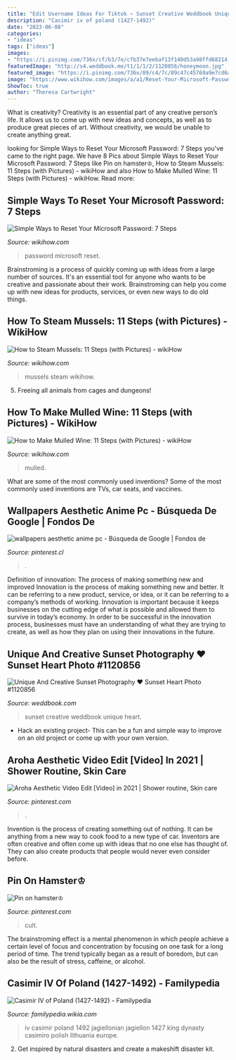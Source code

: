 ```yaml
---
title: "Edit Username Ideas For Tiktok ~ Sunset Creative Weddbook Unique Heart"
description: "Casimir iv of poland (1427-1492)"
date: "2023-06-08"
categories:
- "ideas"
tags: ["ideas"]
images:
- "https://i.pinimg.com/736x/cf/b3/7e/cfb37e7eebaf13f140d53a98ffd68214.jpg"
featuredImage: "http://s4.weddbook.me/t1/1/1/2/1120856/honeymoon.jpg"
featured_image: "https://i.pinimg.com/736x/89/c4/7c/89c47c45769a9e7cd6af6c75e480503e.jpg"
image: "https://www.wikihow.com/images/a/a1/Reset-Your-Microsoft-Password-Step-7.jpg"
ShowToc: true
author: "Theresa Cartwright"
---
```



What is creativity?
Creativity is an essential part of any creative person’s life. It allows us to come up with new ideas and concepts, as well as to produce great pieces of art. Without creativity, we would be unable to create anything great.

	

		
looking for Simple Ways to Reset Your Microsoft Password: 7 Steps you've came to the right page. We have 8 Pics about Simple Ways to Reset Your Microsoft Password: 7 Steps like Pin on hamster♔︎, How to Steam Mussels: 11 Steps (with Pictures) - wikiHow and also How to Make Mulled Wine: 11 Steps (with Pictures) - wikiHow. Read more:
		
    
## Simple Ways To Reset Your Microsoft Password: 7 Steps

<img loading=lazy src="https://www.wikihow.com/images/a/a1/Reset-Your-Microsoft-Password-Step-7.jpg" onerror="this.onerror=null;this.src='https://tse2.mm.bing.net/th?id=OIP.EyqixpeM6lfgIwr9UAW30AHaFi&amp;pid=15.1';" alt="Simple Ways to Reset Your Microsoft Password: 7 Steps">

_Source: wikihow.com_

>password microsoft reset. 

	

Brainstroming is a process of quickly coming up with ideas from a large number of sources. It's an essential tool for anyone who wants to be creative and passionate about their work. Brainstroming can help you come up with new ideas for products, services, or even new ways to do old things.

    
## How To Steam Mussels: 11 Steps (with Pictures) - WikiHow

<img loading=lazy src="https://www.wikihow.com/images/9/90/Steam-Mussels-Step-11.jpg" onerror="this.onerror=null;this.src='https://tse2.mm.bing.net/th?id=OIP.vFD0FXP6S7WE-3RDP3WfrwHaE8&amp;pid=15.1';" alt="How to Steam Mussels: 11 Steps (with Pictures) - wikiHow">

_Source: wikihow.com_

>mussels steam wikihow. 

	

5. Freeing all animals from cages and dungeons!

    
## How To Make Mulled Wine: 11 Steps (with Pictures) - WikiHow

<img loading=lazy src="https://www.wikihow.com/images/e/e6/Make-Mulled-Wine-Step-11-Version-2.jpg" onerror="this.onerror=null;this.src='https://tse4.mm.bing.net/th?id=OIP.6X-zcjz35KJdb1sqxO_b0wHaE8&amp;pid=15.1';" alt="How to Make Mulled Wine: 11 Steps (with Pictures) - wikiHow">

_Source: wikihow.com_

>mulled. 

	

What are some of the most commonly used inventions?
Some of the most commonly used inventions are TVs, car seats, and vaccines.

    
## Wallpapers Aesthetic Anime Pc - Búsqueda De Google | Fondos De

<img loading=lazy src="https://i.pinimg.com/736x/cf/b3/7e/cfb37e7eebaf13f140d53a98ffd68214.jpg" onerror="this.onerror=null;this.src='https://tse1.mm.bing.net/th?id=OIP.8j6obWlkKdGrdJpSyLXV2AHaEK&amp;pid=15.1';" alt="wallpapers aesthetic anime pc - Búsqueda de Google | Fondos de">

_Source: pinterest.cl_

>. 

	

Definition of innovation: The process of making something new and improved
Innovation is the process of making something new and better. It can be referring to a new product, service, or idea, or it can be referring to a company’s methods of working. Innovation is important because it keeps businesses on the cutting edge of what is possible and allowed them to survive in today’s economy. In order to be successful in the innovation process, businesses must have an understanding of what they are trying to create, as well as how they plan on using their innovations in the future.

    
## Unique And Creative Sunset Photography ♥ Sunset Heart Photo #1120856

<img loading=lazy src="http://s4.weddbook.me/t1/1/1/2/1120856/honeymoon.jpg" onerror="this.onerror=null;this.src='https://tse2.mm.bing.net/th?id=OIP.0I8VsKxoX_DAPWvrderkVAHaLE&amp;pid=15.1';" alt="Unique And Creative Sunset Photography ♥ Sunset Heart Photo #1120856">

_Source: weddbook.com_

>sunset creative weddbook unique heart. 

	

- Hack an existing project- This can be a fun and simple way to improve on an old project or come up with your own version.

    
## Aroha Aesthetic Video Edit [Video] In 2021 | Shower Routine, Skin Care

<img loading=lazy src="https://i.pinimg.com/736x/89/c4/7c/89c47c45769a9e7cd6af6c75e480503e.jpg" onerror="this.onerror=null;this.src='https://tse2.mm.bing.net/th?id=OIP.cu2K-XR1lqBcRJG3jIlpIAHaLH&amp;pid=15.1';" alt="Aroha Aesthetic Video Edit [Video] in 2021 | Shower routine, Skin care">

_Source: pinterest.com_

>. 

	

Invention is the process of creating something out of nothing. It can be anything from a new way to cook food to a new type of car. Inventors are often creative and often come up with ideas that no one else has thought of. They can also create products that people would never even consider before.

    
## Pin On Hamster♔︎

<img loading=lazy src="https://i.pinimg.com/736x/c0/cc/38/c0cc3899f811aa3f4cefaf79dca7eea0.jpg" onerror="this.onerror=null;this.src='https://tse2.mm.bing.net/th?id=OIP.Mm6J_W2C2mvkjPRYKcw5uQHaHa&amp;pid=15.1';" alt="Pin on hamster♔︎">

_Source: pinterest.com_

>cult. 

	

The brainstroming effect is a mental phenomenon in which people achieve a certain level of focus and concentration by focusing on one task for a long period of time. The trend typically began as a result of boredom, but can also be the result of stress, caffeine, or alcohol.

    
## Casimir IV Of Poland (1427-1492) - Familypedia

<img loading=lazy src="http://images3.wikia.nocookie.net/__cb20110718015648/genealogy/images/e/ed/Casimir_IV_Jagiellon.png" onerror="this.onerror=null;this.src='https://tse4.mm.bing.net/th?id=OIP.dgJW4cseRqkfdTqIxv4K2AHaKv&amp;pid=15.1';" alt="Casimir IV of Poland (1427-1492) - Familypedia">

_Source: familypedia.wikia.com_

>iv casimir poland 1492 jagiellonian jagiellon 1427 king dynasty casimiro polish lithuania europe. 

	

2. Get inspired by natural disasters and create a makeshift disaster kit.

